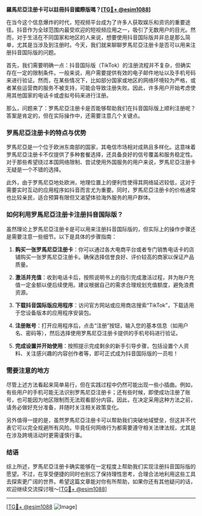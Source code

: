**羅馬尼亞注册卡可以註冊抖音國際版嗎？[[TG💪+ @esim1088](https://t.me/s/esim1088)]**

在当今这个信息爆炸的时代，短视频平台成为了许多人获取娱乐和资讯的重要途径。抖音作为全球范围内最受欢迎的短视频应用之一，吸引了无数用户的目光。然而，对于生活在不同国家和地区的人来说，想要使用抖音国际版并非总是那么简单，尤其是当涉及到注册时。今天，我们就来聊聊罗馬尼亞注册卡是否可以用来注册抖音国际版的问题。

首先，我们需要明确一点：抖音国际版（TikTok）的注册流程并不复杂，但确实存在一定的限制条件。一般来说，用户需要提供有效的电子邮件地址以及手机号码来进行验证。然而，在某些情况下，比如部分国家或地区的网络环境较为严格，或者某些运营商的服务不被支持，可能会导致注册失败。因此，许多用户开始考虑使用其他国家的电话卡或虚拟号码来进行注册。

那么，问题来了：罗馬尼亞注册卡是否能够帮助我们在抖音国际版上顺利注册呢？答案是肯定的，但在实际操作中，还需要注意几个关键点。

### 罗馬尼亞注册卡的特点与优势

罗馬尼亞是一个位于欧洲东南部的国家，其电信市场相对成熟且多样化。这意味着罗馬尼亞注册卡不仅提供了多种套餐选择，还具备良好的信号覆盖和服务稳定性。对于那些希望绕过本国网络限制、尝试使用外国服务的用户来说，罗馬尼亞注册卡无疑是一个不错的选择。

此外，由于罗馬尼亞地处欧洲，地理位置上的便利性使得其网络延迟较低，这对于需要实时互动的应用程序如抖音而言尤为重要。同时，罗馬尼亞注册卡的价格通常也比较亲民，适合预算有限但又渴望体验海外服务的用户群体。

### 如何利用罗馬尼亞注册卡注册抖音国际版？

虽然理论上罗馬尼亞注册卡是可以用来注册抖音国际版的，但实际上的操作步骤还是需要注意一些细节。以下是具体的步骤指南：

1. **购买一张罗馬尼亞注册卡**：你可以通过各大电商平台或者专门销售电话卡的店铺购买一张罗馬尼亞注册卡。确保选择信誉良好、评价较高的商家以保证产品质量。
   
2. **激活并充值**：收到电话卡后，按照说明书上的指引完成激活过程，并为账户充值一定金额以便后续使用。建议根据自己的需求合理规划充值额度，避免浪费资源。

3. **下载抖音国际版应用程序**：访问官方网站或应用商店搜索“TikTok”，下载适用于您设备版本的应用程序安装包。

4. **注册账号**：打开应用程序后，点击“注册”按钮，输入您的基本信息（如用户名、密码等），然后选择使用罗馬尼亞注册卡提供的手机号码进行验证。

5. **完成设置并开始使用**：按照提示完成剩余的新手引导步骤，包括设置个人资料、关注感兴趣的内容创作者等，即可正式成为抖音国际版的一员啦！

### 需要注意的地方

尽管上述方法看起来简单易行，但在实践过程中仍然可能出现一些小插曲。例如，有些用户的手机可能无法识别罗馬尼亞注册卡；还有些时候，即使成功注册了账号，也可能因为地区限制而无法观看部分内容。因此，在决定采用这种方法之前，请务必做好充分准备，并随时关注相关政策变化。

另外值得一提的是，虽然罗馬尼亞注册卡可以帮助我们突破地域壁垒，但这并不代表它可以完全规避所有风险。毕竟任何网络行为都需要遵守相关法律法规，尤其是在涉及跨境活动时更需谨慎行事。

### 结语

综上所述，罗馬尼亞注册卡确实能够在一定程度上帮助我们实现注册抖音国际版的愿望。不过，在享受便捷的同时也别忘了保持理性思考，合理合法地利用这些工具去探索更广阔的世界。希望这篇文章能对你有所帮助，如果你还有其他疑问的话，欢迎继续交流探讨哦～[[TG💪+ @esim1088](https://t.me/s/esim1088)]

---

[[TG💪+ @esim1088](https://t.me/s/esim1088) ![Image](https://i.postimg.cc/4NQfJmqS/Snipaste-2025-05-13-00-14-12.png)]